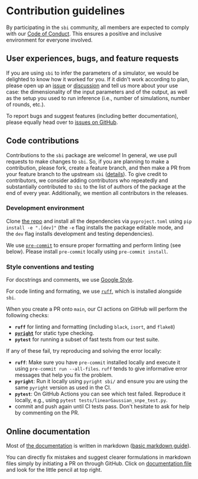 # Contribution guidelines

By participating in the `sbi` community, all members are expected to comply with our [Code
of Conduct](CODE_OF_CONDUCT.md). This ensures a positive and inclusive environment for
everyone involved.

## User experiences, bugs, and feature requests

If you are using `sbi` to infer the parameters of a simulator, we would be delighted to
know how it worked for you. If it didn't work according to plan, please open up an
[issue](https://github.com/sbi-dev/sbi/issues) or
[discussion](https://github.com/sbi-dev/sbi/discussions) and tell us more about your use
case: the dimensionality of the input parameters and of the output, as well as the setup
you used to run inference (i.e., number of simulations, number of rounds, etc.).

To report bugs and suggest features (including better documentation), please equally
head over to [issues on GitHub](https://github.com/sbi-dev/sbi/issues).

## Code contributions

Contributions to the `sbi` package are welcome! In general, we use pull requests to make
changes to `sbi`. So, if you are planning to make a contribution, please fork, create a
feature branch, and then make a PR from your feature branch to the upstream `sbi`
([details](https://docs.github.com/en/pull-requests/collaborating-with-pull-requests/proposing-changes-to-your-work-with-pull-requests/creating-a-pull-request-from-a-fork)).
To give credit to contributors, we consider adding contributors who repeatedly and
substantially contributed to `sbi` to the list of authors of the package at the end of
every year. Additionally, we mention all contributors in the releases.

### Development environment

Clone [the repo](https://github.com/sbi-dev/sbi) and install all the dependencies via
`pyproject.toml` using `pip install -e ".[dev]"` (the `-e` flag installs the package
editable mode, and the `dev` flag installs development and testing dependencies).

We use [`pre-commit`](https://pre-commit.com) to ensure proper formatting and perform
linting (see below). Please install `pre-commit` locally using `pre-commit install`.

### Style conventions and testing

For docstrings and comments, we use [Google
Style](http://google.github.io/styleguide/pyguide.html#38-comments-and-docstrings).

For code linting and formating, we use [`ruff`](https://docs.astral.sh/ruff/), which is
installed alongside `sbi`.

When you create a PR onto `main`, our CI actions on GitHub will perform the following
checks:

- **`ruff`** for linting and formatting (including `black`, `isort`, and `flake8`)
- **[`pyright`](https://github.com/Microsoft/pyright)** for static type checking.
- **`pytest`** for running a subset of fast tests from our test suite.

If any of these fail, try reproducing and solving the error locally:

- **`ruff`**: Make sure you have `pre-commit` installed locally and execute it
 using `pre-commit run --all-files`. `ruff` tends to give informative error
  messages that help you fix the problem.
- **`pyright`**: Run it locally using `pyright sbi/` and ensure you are using the same
  `pyright` version as used in the CI.
- **`pytest`**: On GitHub Actions you can see which test failed. Reproduce it locally,
  e.g., using `pytest tests/linearGaussian_snpe_test.py`.
- commit and push again until CI tests pass. Don't hesitate to ask for help by
  commenting on the PR.

## Online documentation

Most of [the documentation](http://sbi-dev.github.io/sbi) is written in markdown ([basic
markdown guide](https://guides.github.com/features/mastering-markdown/)).

You can directly fix mistakes and suggest clearer formulations in markdown files simply
by initiating a PR on through GitHub. Click on [documentation
file](https://github.com/sbi-dev/sbi/tree/master/docs/docs) and look for the little
pencil at top right.
